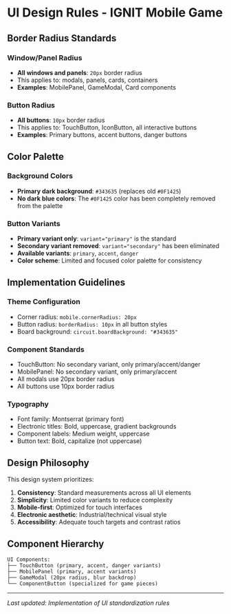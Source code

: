 # UI Design Rules - IGNIT Mobile Game

## Border Radius Standards

### Window/Panel Radius
- **All windows and panels**: `20px` border radius
- This applies to: modals, panels, cards, containers
- **Examples**: MobilePanel, GameModal, Card components

### Button Radius  
- **All buttons**: `10px` border radius
- This applies to: TouchButton, IconButton, all interactive buttons
- **Examples**: Primary buttons, accent buttons, danger buttons

## Color Palette

### Background Colors
- **Primary dark background**: `#343635` (replaces old `#0F1425`)
- **No dark blue colors**: The `#0F1425` color has been completely removed from the palette

### Button Variants
- **Primary variant only**: `variant="primary"` is the standard
- **Secondary variant removed**: `variant="secondary"` has been eliminated
- **Available variants**: `primary`, `accent`, `danger`
- **Color scheme**: Limited and focused color palette for consistency

## Implementation Guidelines

### Theme Configuration
- Corner radius: `mobile.cornerRadius: 20px`
- Button radius: `borderRadius: 10px` in all button styles
- Board background: `circuit.boardBackground: "#343635"`

### Component Standards
- TouchButton: No secondary variant, only primary/accent/danger
- MobilePanel: No secondary variant, only primary/accent  
- All modals use 20px border radius
- All buttons use 10px border radius

### Typography
- Font family: Montserrat (primary font)
- Electronic titles: Bold, uppercase, gradient backgrounds
- Component labels: Medium weight, uppercase
- Button text: Bold, capitalize (not uppercase)

## Design Philosophy

This design system prioritizes:
1. **Consistency**: Standard measurements across all UI elements  
2. **Simplicity**: Limited color variants to reduce complexity
3. **Mobile-first**: Optimized for touch interfaces
4. **Electronic aesthetic**: Industrial/technical visual style
5. **Accessibility**: Adequate touch targets and contrast ratios

## Component Hierarchy

```
UI Components:
├── TouchButton (primary, accent, danger variants)
├── MobilePanel (primary, accent variants)  
├── GameModal (20px radius, blur backdrop)
└── ComponentButton (specialized for game pieces)
```

---
*Last updated: Implementation of UI standardization rules*